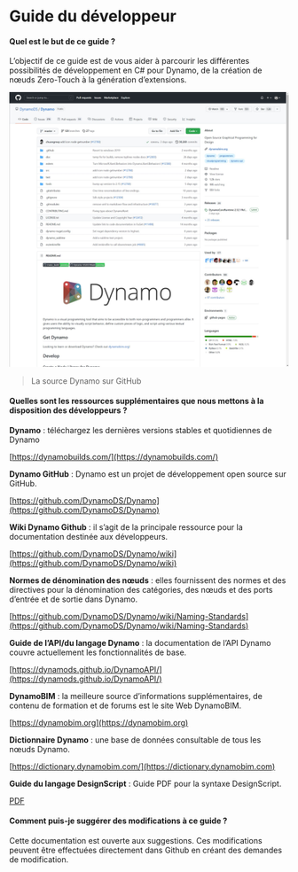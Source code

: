 # Guide du développeur

#### Quel est le but de ce guide ? <a href="#what-is-the-purpose-of-this-guide" id="what-is-the-purpose-of-this-guide"></a>

L’objectif de ce guide est de vous aider à parcourir les différentes possibilités de développement en C# pour Dynamo, de la création de nœuds Zero-Touch à la génération d’extensions.

![La source de Dynamo sur Github](images/dynamogithub.jpg)
> La source Dynamo sur GitHub

#### Quelles sont les ressources supplémentaires que nous mettons à la disposition des développeurs ? <a href="#what-additional-online-resources-do-we-provide" id="what-additional-online-resources-do-we-provide"></a>

**Dynamo** : téléchargez les dernières versions stables et quotidiennes de Dynamo

[https://dynamobuilds.com/](https://dynamobuilds.com/)

**Dynamo GitHub** : Dynamo est un projet de développement open source sur GitHub.

[https://github.com/DynamoDS/Dynamo](https://github.com/DynamoDS/Dynamo)

**Wiki Dynamo Github** : il s’agit de la principale ressource pour la documentation destinée aux développeurs.

[https://github.com/DynamoDS/Dynamo/wiki](https://github.com/DynamoDS/Dynamo/wiki)

**Normes de dénomination des nœuds** : elles fournissent des normes et des directives pour la dénomination des catégories, des nœuds et des ports d’entrée et de sortie dans Dynamo.

[https://github.com/DynamoDS/Dynamo/wiki/Naming-Standards](https://github.com/DynamoDS/Dynamo/wiki/Naming-Standards)

**Guide de l’API/du langage Dynamo** : la documentation de l’API Dynamo couvre actuellement les fonctionnalités de base.

[https://dynamods.github.io/DynamoAPI/](https://dynamods.github.io/DynamoAPI/)

**DynamoBIM** : la meilleure source d’informations supplémentaires, de contenu de formation et de forums est le site Web DynamoBIM.

[https://dynamobim.org](https://dynamobim.org)

**Dictionnaire Dynamo** : une base de données consultable de tous les nœuds Dynamo.

[https://dictionary.dynamobim.com/](https://dictionary.dynamobim.com)

**Guide du langage DesignScript** : Guide PDF pour la syntaxe DesignScript.

[PDF](https://dynamobim.org/wp-content/uploads/forum-assets/colin-mccroneautodesk-com/07/10/Dynamo\_language\_guide\_version\_1.pdf)

#### Comment puis-je suggérer des modifications à ce guide ? <a href="#how-can-i-suggest-changes-to-this-guide" id="how-can-i-suggest-changes-to-this-guide"></a>

Cette documentation est ouverte aux suggestions. Ces modifications peuvent être effectuées directement dans Github en créant des demandes de modification.
